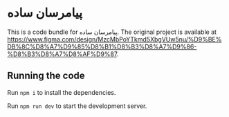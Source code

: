
  # پیامرسان ساده

  This is a code bundle for پیامرسان ساده. The original project is available at https://www.figma.com/design/MzcMbPoYTkmd5XbgVUw5nu/%D9%BE%DB%8C%D8%A7%D9%85%D8%B1%D8%B3%D8%A7%D9%86-%D8%B3%D8%A7%D8%AF%D9%87.

  ## Running the code

  Run `npm i` to install the dependencies.

  Run `npm run dev` to start the development server.
  
